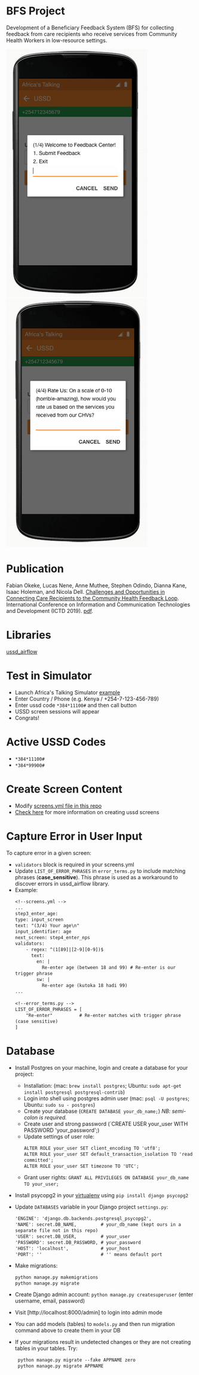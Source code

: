 # BFS Project
Development of a Beneficiary Feedback System (BFS) for collecting feedback from care recipients who receive services from Community Health Workers in low-resource settings.

![App screenshot 1](ussd-shot1.png) ![App screenshot 2](ussd-shot2.png)

# Publication
Fabian Okeke, Lucas Nene, Anne Muthee, Stephen Odindo, Dianna Kane, Isaac Holeman, and Nicola Dell.
[Challenges and Opportunities in Connecting Care Recipients to the Community Health Feedback Loop](http://nixdell.com/papers/2018-ictd-bfs.pdf).
International Conference on Information and Communication Technologies and Development (ICTD 2019).
[pdf](http://nixdell.com/papers/2018-ictd-bfs.pdf).

# Libraries
[ussd_airflow](https://github.com/mwaaas/ussd_airflow)

# Test in Simulator
- Launch Africa's Talking Simulator [example](https://simulator.africastalking.com:1517/simulator/ussd)
- Enter Country / Phone (e.g. Kenya / +254-7-123-456-789)
- Enter ussd code `*384*11100#` and then call button
- USSD screen sessions will appear
- Congrats!

# Active USSD Codes
- `*384*11100#`
- `*384*99900#`

# Create Screen Content
- Modify [screens.yml file in this repo](https://github.com/fnokeke/BFS/blob/master/UssdApp/static/screens.yml)
- [Check here](https://django-ussd-airflow.readthedocs.io/en/latest/tutorial.html) for more information on creating ussd screens

# Capture Error in User Input
To capture error in a given screen:
- `validators` block is required in your screens.yml
- Update `LIST_OF_ERROR_PHRASES` in `error_terms.py` to include matching phrases (**case_sensitive**).
This phrase is used as a workaround to discover errors in ussd_airflow library.
- Example:
    ```
    <!--screens.yml -->
    ...
    step3_enter_age:
    type: input_screen
    text: "(3/4) Your age\n"
    input_identifier: age
    next_screen: step4_enter_nps
    validators:
        - regex: ^(1[89]|[2-9][0-9])$
          text:
            en: |
              Re-enter age (between 18 and 99) # Re-enter is our trigger phrase
            sw: |
              Re-enter age (kutoka 18 hadi 99)
    ...

    <!--error_terms.py -->
    LIST_OF_ERROR_PHRASES = [
        "Re-enter"          # Re-enter matches with trigger phrase (case sensitive)
    ]
    ```

# Database
- Install Postgres on your machine, login and create a database for your project:
    - Installation: (mac: `brew install postgres`; Ubuntu: `sudo apt-get install postgresql postgresql-contrib`)
    - Login into shell using postgres admin user (mac: `psql -U postgres`; Ubuntu: `sudo su - postgres`)
    - Create your database (`CREATE DATABASE your_db_name;`) *NB: semi-colon is required.*
    - Create user and strong password (`CREATE USER your_user WITH PASSWORD 'your_password';)
    - Update settings of user role:
        ```
        ALTER ROLE your_user SET client_encoding TO 'utf8';
        ALTER ROLE your_user SET default_transaction_isolation TO 'read committed';
        ALTER ROLE your_user SET timezone TO 'UTC';
        ```
    - Grant user rights: `GRANT ALL PRIVILEGES ON DATABASE your_db_name TO your_user;`
- Install psycopg2 in your [virtualenv](https://virtualenv.pypa.io/en/latest/) using `pip install django psycopg2`
- Update `DATABASES` variable in your Django project `settings.py`:
    ```
    'ENGINE': 'django.db.backends.postgresql_psycopg2',
    'NAME': secret.DB_NAME,         # your_db_name (kept ours in a separate file not in this repo)
    'USER': secret.DB_USER,         # your_user
    'PASSWORD': secret.DB_PASSWORD, # your_password
    'HOST': 'localhost',            # your_host
    'PORT': ''                      # '' means default port
    ```
- Make migrations:
    ```
    python manage.py makemigrations
    python manage.py migrate
    ```
- Create Django admin account: `python manage.py createsuperuser` (enter username, email, password)
- Visit [http://localhost:8000/admin] to login into admin mode
- You can add models (tables) to `models.py` and then run migration command above to create them in your DB

- If your migrations result in undetected changes or they are not creating tables in your tables. Try:
   ```
    python manage.py migrate --fake APPNAME zero
    python manage.py migrate APPNAME
   ```

